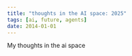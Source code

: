 ```yaml
---
title: "thoughts in the AI space: 2025"
tags: [ai, future, agents]
date: 2014-01-01
---
```


My thoughts in the ai space
